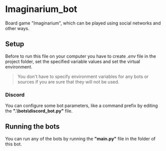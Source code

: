 # Imaginarium_bot

Board game "Imaginarium",
which can be played
using social networks and other ways.

## Setup

Before to run this file on your computer
you have to create *.env* file
in the project folder,
set the specified variable values
and set the virtual environment.

> You don't have to specify environment variables
> for any bots or sources
> if you are sure that
> they will not be used.

### Discord

You can configure some bot parameters,
like a command prefix
by editing the **".\bots\discord_bot.py"** file.

## Running the bots

You can run any of the bots
by running the
**"main.py"**
file in the folder of this bot.
